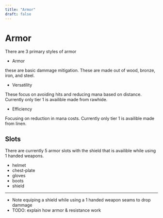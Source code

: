 ```yaml
---
title: "Armor"
draft: false
---
```

# Armor

There are 3 primary styles of armor


* Armor

these are basic dammage mitigation.
These are made out of wood, bronze, iron, and steel.


* Versatility
  
These focus on avoiding hits and reducing mana based on distance.
Currently only tier 1 is availible made from rawhide.


* Efficiency

Focusing on reduction in mana costs.
Currently only tier 1 is availible made from linen.

## Slots

There are currently 5 armor slots with the shield that is availible while using 1 handed weapons.

* helmet
* chest-plate
* gloves
* boots
* shield

---

* Note equiping a shield while using a 1 handed weapon seams to drop dammage
* TODO: explain how armor & resistance work
